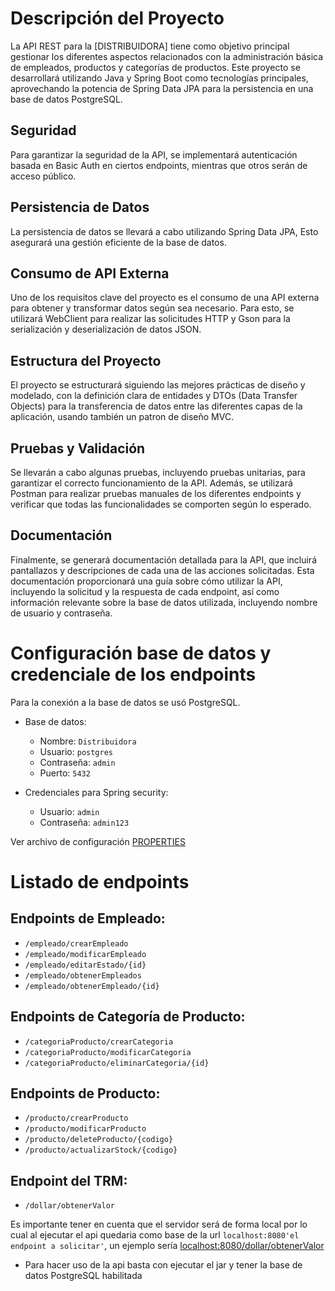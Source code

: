 # Descripción del Proyecto

La API REST para la [DISTRIBUIDORA] tiene como objetivo principal gestionar los diferentes aspectos relacionados con la administración básica de empleados, productos y categorías de productos. Este proyecto se desarrollará utilizando Java y Spring Boot como tecnologías principales, aprovechando la potencia de Spring Data JPA para la persistencia en una base de datos PostgreSQL.

## Seguridad

Para garantizar la seguridad de la API, se implementará autenticación basada en Basic Auth en ciertos endpoints, mientras que otros serán de acceso público.

## Persistencia de Datos

La persistencia de datos se llevará a cabo utilizando Spring Data JPA, Esto asegurará una gestión eficiente de la base de datos.

## Consumo de API Externa

Uno de los requisitos clave del proyecto es el consumo de una API externa para obtener y transformar datos según sea necesario. Para esto, se utilizará  WebClient para realizar las solicitudes HTTP y Gson para la serialización y deserialización de datos JSON.

## Estructura del Proyecto

El proyecto se estructurará siguiendo las mejores prácticas de diseño y modelado, con la definición clara de entidades y DTOs (Data Transfer Objects) para la transferencia de datos entre las diferentes capas de la aplicación, usando también un patron de diseño MVC.

## Pruebas y Validación

Se llevarán a cabo algunas pruebas, incluyendo pruebas unitarias, para garantizar el correcto funcionamiento de la API. Además, se utilizará Postman para realizar pruebas manuales de los diferentes endpoints y verificar que todas las funcionalidades se comporten según lo esperado.

## Documentación

Finalmente, se generará documentación detallada para la API, que incluirá pantallazos y descripciones de cada una de las acciones solicitadas. Esta documentación proporcionará una guía sobre cómo utilizar la API, incluyendo la solicitud y la respuesta de cada endpoint, así como información relevante sobre la base de datos utilizada, incluyendo nombre de usuario y contraseña.

# Configuración base de datos y credenciale de los endpoints

Para la conexión a la base de datos se usó PostgreSQL.

- Base de datos:
  - Nombre: `Distribuidora`
  - Usuario: `postgres`
  - Contraseña: `admin`
  - Puerto: `5432`
  

- Credenciales para Spring security:
  - Usuario: `admin`
  - Contraseña: `admin123`

Ver archivo de configuración [PROPERTIES](src/main/resources/application.properties)

# Listado de endpoints

## Endpoints de Empleado:
- `/empleado/crearEmpleado`
- `/empleado/modificarEmpleado`
- `/empleado/editarEstado/{id}`
- `/empleado/obtenerEmpleados`
- `/empleado/obtenerEmpleado/{id}`

## Endpoints de Categoría de Producto:
- `/categoriaProducto/crearCategoria`
- `/categoriaProducto/modificarCategoria`
- `/categoriaProducto/eliminarCategoria/{id}`

## Endpoints de Producto:
- `/producto/crearProducto`
- `/producto/modificarProducto`
- `/producto/deleteProducto/{codigo}`
- `/producto/actualizarStock/{codigo}`

## Endpoint del TRM:
- `/dollar/obtenerValor`

Es importante tener en cuenta que el servidor será de forma local por lo cual al ejecutar el api quedaria como base de la url `localhost:8080'el endpoint a solicitar'`, un ejemplo sería  [localhost:8080/dollar/obtenerValor](`localhost:8080/dollar/obtenerValor`)

- Para hacer uso de la api basta con ejecutar el jar y tener la base de datos PostgreSQL habilitada
